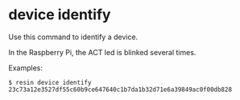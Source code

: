 # device identify <uuid>

Use this command to identify a device.

In the Raspberry Pi, the ACT led is blinked several times.

Examples:

	$ resin device identify 23c73a12e3527df55c60b9ce647640c1b7da1b32d71e6a39849ac0f00db828
